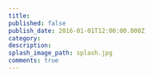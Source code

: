 ```yaml
---
title:
published: false
publish_date: 2016-01-01T12:00:00.000Z
category: 
description:
splash_image_path: splash.jpg
comments: true
---
```

